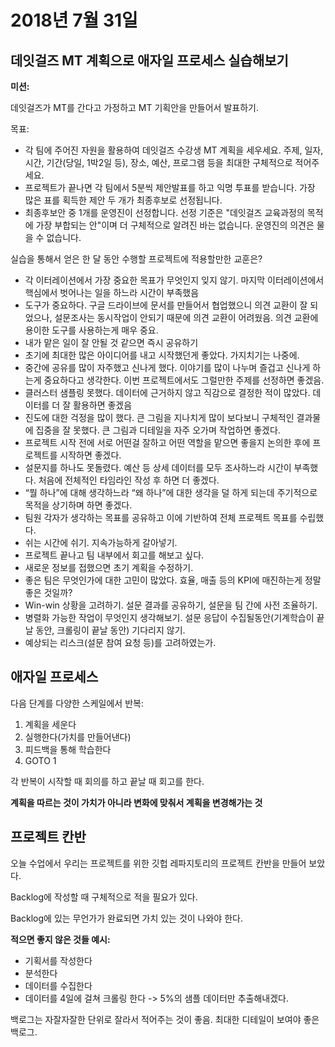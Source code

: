 # 2018년 7월 31일

## 데잇걸즈 MT 계획으로 애자일 프로세스 실습해보기

**미션:**

데잇걸즈가 MT를 간다고 가정하고 MT 기획안을 만들어서 발표하기. 

목표:

- 각 팀에 주어진 자원을 활용하여 데잇걸즈 수강생 MT 계획을 세우세요. 주제, 일자, 시간, 기간(당일, 1박2일 등), 장소, 예산, 프로그램 등을 최대한 구체적으로 적어주세요.
- 프로젝트가 끝나면 각 팀에서 5분씩 제안발표를 하고 익명 투표를 받습니다. 가장 많은 표를 획득한 제안 두 개가 최종후보로 선정됩니다.
- 최종후보안 중 1개를 운영진이 선정합니다. 선정 기준은 "데잇걸즈 교육과정의 목적에 가장 부합되는 안"이며 더 구체적으로 알려진 바는 없습니다. 운영진의 의견은 물을 수 없습니다.



실습을 통해서 얻은 한 달 동안 수행할 프로젝트에 적용할만한 교훈은?

- 각 이터레이션에서 가장 중요한 목표가 무엇인지 잊지 않기. 마지막 이터레이션에서 핵심에서 벗어나는 일을 하느라 시간이 부족했음
- 도구가 중요하다. 구글 드라이브에 문서를 만들어서 협업했으니 의견 교환이 잘 되었으나, 설문조사는 동시작업이 안되기 때문에 의견 교환이 어려웠음. 의견 교환에 용이한 도구를 사용하는게 매우 중요.
- 내가 맡은 일이 잘 안될 것 같으면 즉시 공유하기
- 초기에 최대한 많은 아이디어를 내고 시작했던게 좋았다. 가지치기는 나중에.
- 중간에 공유를 많이 자주했고 신나게 했다. 이야기를 많이 나누며 즐겁고 신나게 하는게 중요하다고 생각한다. 이번 프로젝트에서도 그럴만한 주제를 선정하면 좋겠음.
- 클러스터 샘플링 못했다. 데이터에 근거하지 않고 직감으로 결정한 적이 많았다. 데이터를 더 잘 활용하면 좋겠음
- 진도에 대한 걱정을 많이 했다. 큰 그림을 지나치게 많이 보다보니 구체적인 결과물에 집중을 잘 못했다. 큰 그림과 디테일을 자주 오가며 작업하면 좋겠다.
- 프로젝트 시작 전에 서로 어떤걸 잘하고 어떤 역할을 맡으면 좋을지 논의한 후에 프로젝트를 시작하면 좋겠다.
- 설문지를 하나도 못돌렸다. 예산 등 상세 데이터를 모두 조사하느라 시간이 부족했다. 처음에 전체적인 타임라인 작성 후 하면 더 좋겠다.
- “뭘 하나”에 대해 생각하느라 “왜 하나”에 대한 생각을 덜 하게 되는데 주기적으로 목적을 상기하며 하면 좋겠다.
- 팀원 각자가 생각하는 목표를 공유하고 이에 기반하여 전체 프로젝트 목표를 수립했다.
- 쉬는 시간에 쉬기. 지속가능하게 갈아넣기.
- 프로젝트 끝나고 팀 내부에서 회고를 해보고 싶다.
- 새로운 정보를 접했으면 초기 계획을 수정하기.
- 좋은 팀은 무엇인가에 대한 고민이 많았다. 효율, 매출 등의 KPI에 매진하는게 정말 좋은 것일까?
- Win-win 상황을 고려하기. 설문 결과를 공유하기, 설문을 팀 간에 사전 조율하기.
- 병렬화 가능한 작업이 무엇인지 생각해보기. 설문 응답이 수집될동안(기계학습이 끝날 동안, 크롤링이 끝날 동안) 기다리지 않기.
- 예상되는 리스크(설문 참여 요청 등)를 고려하였는가.



## 애자일 프로세스

다음 단계를 다양한 스케일에서 반복:

1. 계획을 세운다
2. 실행한다(가치를 만들어낸다)
3. 피드백을 통해 학습한다
4. GOTO 1

각 반복이 시작할 때 회의를 하고 끝날 때 회고를 한다.



**계획을 따르는 것이 가치가 아니라 변화에 맞춰서 계획을 변경해가는 것**



## 프로젝트 칸반

오늘 수업에서 우리는 프로젝트를 위한 깃헙 레파지토리의 프로젝트 칸반을 만들어 보았다. 

Backlog에 작성할 때 구체적으로 적을 필요가 있다.

 Backlog에 있는 무언가가 완료되면 가치 있는 것이 나와야 한다.



**적으면 좋지 않은 것들 예시:**

- 기획서를 작성한다
- 분석한다
- 데이터를 수집한다
- 데이터를 4일에 걸쳐 크롤링 한다 -> 5%의 샘플 데이터만 추출해내겠다.

백로그는 자잘자잘한 단위로 잘라서 적어주는 것이 좋음. 최대한 디테일이 보여야 좋은 백로그.